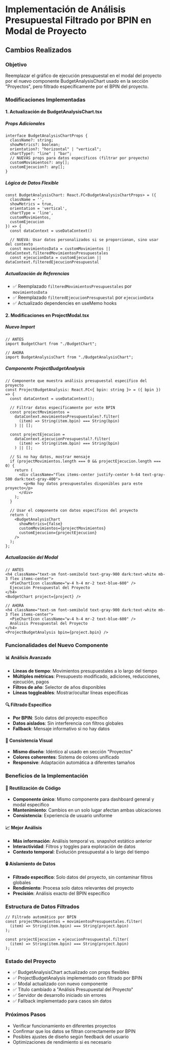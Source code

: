 # Implementación de Análisis Presupuestal Filtrado por BPIN en Modal de Proyecto

## Cambios Realizados

### Objetivo

Reemplazar el gráfico de ejecución presupuestal en el modal del proyecto por el nuevo componente BudgetAnalysisChart usado en la sección "Proyectos", pero filtrado específicamente por el BPIN del proyecto.

### Modificaciones Implementadas

#### 1. Actualización de BudgetAnalysisChart.tsx

##### Props Adicionales

```tsx
interface BudgetAnalysisChartProps {
  className?: string;
  showMetrics?: boolean;
  orientation?: "horizontal" | "vertical";
  chartType?: "line" | "bar";
  // NUEVAS props para datos específicos (filtrar por proyecto)
  customMovimientos?: any[];
  customEjecucion?: any[];
}
```

##### Lógica de Datos Flexible

```tsx
const BudgetAnalysisChart: React.FC<BudgetAnalysisChartProps> = ({
  className = '',
  showMetrics = true,
  orientation = 'vertical',
  chartType = 'line',
  customMovimientos,
  customEjecucion
}) => {
  const dataContext = useDataContext()

  // NUEVA: Usar datos personalizados si se proporcionan, sino usar del contexto
  const movimientosData = customMovimientos || dataContext.filteredMovimientosPresupuestales
  const ejecucionData = customEjecucion || dataContext.filteredEjecucionPresupuestal
```

##### Actualización de Referencias

- ✅ Reemplazado `filteredMovimientosPresupuestales` por `movimientosData`
- ✅ Reemplazado `filteredEjecucionPresupuestal` por `ejecucionData`
- ✅ Actualizado dependencies en useMemo hooks

#### 2. Modificaciones en ProjectModal.tsx

##### Nuevo Import

```tsx
// ANTES
import BudgetChart from "./BudgetChart";

// AHORA
import BudgetAnalysisChart from "./BudgetAnalysisChart";
```

##### Componente ProjectBudgetAnalysis

```tsx
// Componente que muestra análisis presupuestal específico del proyecto
const ProjectBudgetAnalysis: React.FC<{ bpin: string }> = ({ bpin }) => {
  const dataContext = useDataContext();

  // Filtrar datos específicamente por este BPIN
  const projectMovimientos =
    dataContext.movimientosPresupuestales?.filter(
      (item) => String(item.bpin) === String(bpin)
    ) || [];

  const projectEjecucion =
    dataContext.ejecucionPresupuestal?.filter(
      (item) => String(item.bpin) === String(bpin)
    ) || [];

  // Si no hay datos, mostrar mensaje
  if (projectMovimientos.length === 0 && projectEjecucion.length === 0) {
    return (
      <div className="flex items-center justify-center h-64 text-gray-500 dark:text-gray-400">
        <p>No hay datos presupuestales disponibles para este proyecto</p>
      </div>
    );
  }

  // Usar el componente con datos específicos del proyecto
  return (
    <BudgetAnalysisChart
      showMetrics={false}
      customMovimientos={projectMovimientos}
      customEjecucion={projectEjecucion}
    />
  );
};
```

##### Actualización del Modal

```tsx
// ANTES
<h4 className="text-sm font-semibold text-gray-900 dark:text-white mb-3 flex items-center">
  <PieChartIcon className="w-4 h-4 mr-2 text-blue-600" />
  Ejecución Presupuestal del Proyecto
</h4>
<BudgetChart project={project} />

// AHORA
<h4 className="text-sm font-semibold text-gray-900 dark:text-white mb-3 flex items-center">
  <PieChartIcon className="w-4 h-4 mr-2 text-blue-600" />
  Análisis Presupuestal del Proyecto
</h4>
<ProjectBudgetAnalysis bpin={project.bpin} />
```

### Funcionalidades del Nuevo Componente

#### 📊 **Análisis Avanzado**

- **Líneas de tiempo**: Movimientos presupuestales a lo largo del tiempo
- **Múltiples métricas**: Presupuesto modificado, adiciones, reducciones, ejecución, pagos
- **Filtros de año**: Selector de años disponibles
- **Líneas toggleables**: Mostrar/ocultar líneas específicas

#### 🔍 **Filtrado Específico**

- **Por BPIN**: Solo datos del proyecto específico
- **Datos aislados**: Sin interferencia con filtros globales
- **Fallback**: Mensaje informativo si no hay datos

#### 🎨 **Consistencia Visual**

- **Mismo diseño**: Idéntico al usado en sección "Proyectos"
- **Colores coherentes**: Sistema de colores unificado
- **Responsive**: Adaptación automática a diferentes tamaños

### Beneficios de la Implementación

#### 🔄 **Reutilización de Código**

- **Componente único**: Mismo componente para dashboard general y modal específico
- **Mantenimiento**: Cambios en un solo lugar afectan ambas ubicaciones
- **Consistencia**: Experiencia de usuario uniforme

#### 📈 **Mejor Análisis**

- **Más información**: Análisis temporal vs. snapshot estático anterior
- **Interactividad**: Filtros y toggles para exploración de datos
- **Contexto temporal**: Evolución presupuestal a lo largo del tiempo

#### 🔒 **Aislamiento de Datos**

- **Filtrado específico**: Solo datos del proyecto, sin contaminar filtros globales
- **Rendimiento**: Procesa solo datos relevantes del proyecto
- **Precisión**: Análisis exacto del BPIN específico

### Estructura de Datos Filtrados

```tsx
// Filtrado automático por BPIN
const projectMovimientos = movimientosPresupuestales.filter(
  (item) => String(item.bpin) === String(project.bpin)
);

const projectEjecucion = ejecucionPresupuestal.filter(
  (item) => String(item.bpin) === String(project.bpin)
);
```

### Estado del Proyecto

- ✅ BudgetAnalysisChart actualizado con props flexibles
- ✅ ProjectBudgetAnalysis implementado con filtrado por BPIN
- ✅ Modal actualizado con nuevo componente
- ✅ Título cambiado a "Análisis Presupuestal del Proyecto"
- ✅ Servidor de desarrollo iniciado sin errores
- ✅ Fallback implementado para casos sin datos

### Próximos Pasos

- Verificar funcionamiento en diferentes proyectos
- Confirmar que los datos se filtran correctamente por BPIN
- Posibles ajustes de diseño según feedback del usuario
- Optimizaciones de rendimiento si es necesario
